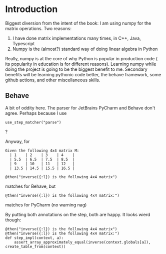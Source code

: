 # Introduction
Biggest diversion from the intent of the book: I am using numpy for
the matrix operations. Two reasons:
1. I have done matrix implementations many times, in C++, Java, Typescript
2. Numpy is the (almost?) standard way of doing linear algebra in Python

Really, numpy is at the core of why Python is popular in production code (
its popularity in education is for different reasons). Learning numpy while
doing the project is going to be the biggest benefit to me. Secondary benefits
will be learning pythonic code better, the behave framework, some github
actions, and other miscellaneous skills.

## Behave
A bit of oddity here. The parser for JetBrains PyCharm and
Behave don't agree. Perhaps because I use 
```
use_step_matcher("parse")
```
?

Anyway, for 
```
Given the following 4x4 matrix M:
  | 1    | 2    | 3    | 4    |
  | 5.5  | 6.5  | 7.5  | 8.5  |
  | 9    | 10   | 11   | 12   |
  | 13.5 | 14.5 | 15.5 | 16.5 |
```

```
@then("inverse({:l}) is the following 4x4 matrix")
```
matches for Behave, but 
```
@then("inverse({:l}) is the following 4x4 matrix:")
```
matches for PyCharm (no warning nag)

By putting both annotations on the step, both are happy.
It looks wierd though:
```
@then("inverse({:l}) is the following 4x4 matrix")
@then("inverse({:l}) is the following 4x4 matrix:")
def step_impl(context, a):
    assert_array_approximately_equal(inverse(context.globals[a]), create_table_from(context))
```